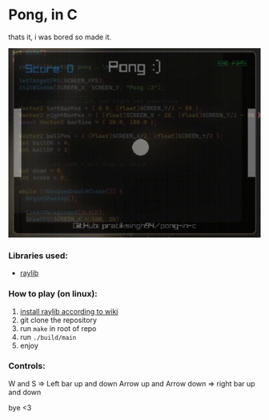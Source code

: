 # Pong, in C 
thats it, i was bored so made it.

![gif](./assets/pong.gif)

### Libraries used:
- [raylib](https://github.com/raysan5/raylib)

### How to play (on linux):
1. [install raylib according to wiki](https://github.com/raysan5/raylib/wiki/Working-on-GNU-Linux)
2. git clone the repository
3. run `make` in root of repo
4. run `./build/main`
5. enjoy

### Controls:
W and S => Left bar up and down
Arrow up and Arrow down => right bar up and down

bye <3
